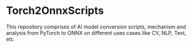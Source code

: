 # Torch2OnnxScripts
This repository comprises of AI model conversion scripts, mechanism and analysis from PyTorch to ONNX on different uses cases like CV, NLP, Text, etc
